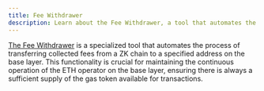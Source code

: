 ```yaml
---
title: Fee Withdrawer
description: Learn about the Fee Withdrawer, a tool that automates the transfer of collected fees from a ZK chain to a base layer address.
---
```


[The Fee Withdrawer](https://github.com/matter-labs/era-fee-withdrawer)
is a specialized tool that automates the process of transferring collected fees from a ZK chain to a specified address on the base layer.
This functionality is crucial for maintaining the continuous operation of the ETH operator on the base layer,
ensuring there is always a sufficient supply of the gas token available for transactions.
